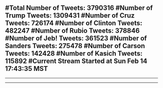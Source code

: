 #Total Number of Tweets: 3790316 
#Number of Trump Tweets: 1309431
#Number of Cruz Tweets: 726174
#Number of Clinton Tweets: 482247
#Number of Rubio Tweets: 378846
#Number of Jeb! Tweets: 361523
#Number of Sanders Tweets: 275478
#Number of Carson Tweets: 142428
#Number of Kasich Tweets: 115892
#Current Stream Started at Sun Feb 14 17:43:35 MST
---
---
---
